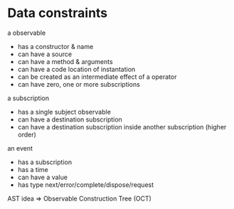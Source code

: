 # Data constraints

a observable
 - has a constructor & name
 - can have a source
 - can have a method & arguments
 - can have a code location of instantation
 - can be created as an intermediate effect of a operator
 - can have zero, one or more subscriptions

a subscription
 - has a single subject observable
 - can have a destination subscription
 - can have a destination subscription inside another subscription (higher order)

an event
 - has a subscription
 - has a time
 - can have a value
 - has type next/error/complete/dispose/request



AST idea => Observable Construction Tree (OCT)

